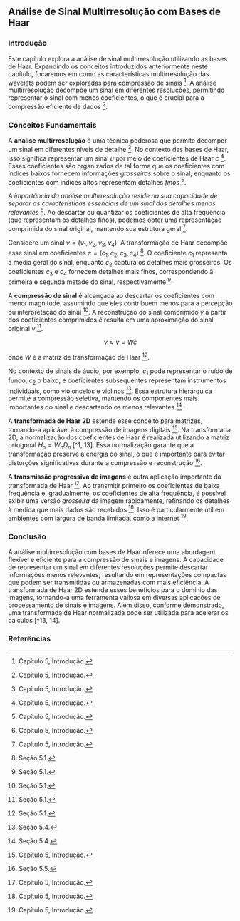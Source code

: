 ## Análise de Sinal Multirresolução com Bases de Haar

### Introdução
Este capítulo explora a análise de sinal multirresolução utilizando as bases de Haar. Expandindo os conceitos introduzidos anteriormente neste capítulo, focaremos em como as características multirresolução das wavelets podem ser exploradas para compressão de sinais [^1]. A análise multirresolução decompõe um sinal em diferentes resoluções, permitindo representar o sinal com menos coeficientes, o que é crucial para a compressão eficiente de dados [^1].

### Conceitos Fundamentais

A **análise multirresolução** é uma técnica poderosa que permite decompor um sinal em diferentes níveis de detalhe [^1]. No contexto das bases de Haar, isso significa representar um sinal *u* por meio de coeficientes de Haar *c* [^1]. Esses coeficientes são organizados de tal forma que os coeficientes com índices baixos fornecem informações *grosseiras* sobre o sinal, enquanto os coeficientes com índices altos representam detalhes *finos* [^1].

*A importância da análise multirresolução reside na sua capacidade de separar as características essenciais de um sinal dos detalhes menos relevantes* [^1]. Ao descartar ou quantizar os coeficientes de alta frequência (que representam os detalhes finos), podemos obter uma representação comprimida do sinal original, mantendo sua estrutura geral [^1].

Considere um sinal $v = (v_1, v_2, v_3, v_4)$. A transformação de Haar decompõe esse sinal em coeficientes $c = (c_1, c_2, c_3, c_4)$ [^2]. O coeficiente $c_1$ representa a média geral do sinal, enquanto $c_2$ captura os detalhes mais grosseiros. Os coeficientes $c_3$ e $c_4$ fornecem detalhes mais finos, correspondendo à primeira e segunda metade do sinal, respectivamente [^2].

A **compressão de sinal** é alcançada ao descartar os coeficientes com menor magnitude, assumindo que eles contribuem menos para a percepção ou interpretação do sinal [^2]. A reconstrução do sinal comprimido $\hat{v}$ a partir dos coeficientes comprimidos $\hat{c}$ resulta em uma aproximação do sinal original $v$ [^2].

$$v \approx \hat{v} = W\hat{c}$$

onde $W$ é a matriz de transformação de Haar [^2].

No contexto de sinais de áudio, por exemplo, $c_1$ pode representar o ruído de fundo, $c_2$ o baixo, e coeficientes subsequentes representam instrumentos individuais, como violoncelos e violinos [^10]. Essa estrutura hierárquica permite a compressão seletiva, mantendo os componentes mais importantes do sinal e descartando os menos relevantes [^10].

A **transformada de Haar 2D** estende esse conceito para matrizes, tornando-a aplicável à compressão de imagens digitais [^1]. Na transformada 2D, a normalização dos coeficientes de Haar é realizada utilizando a matriz ortogonal $H_n = W_nD_n$ [^1, 13]. Essa normalização garante que a transformação preserve a energia do sinal, o que é importante para evitar distorções significativas durante a compressão e reconstrução [^13].

A **transmissão progressiva de imagens** é outra aplicação importante da transformada de Haar [^1]. Ao transmitir primeiro os coeficientes de baixa frequência e, gradualmente, os coeficientes de alta frequência, é possível exibir uma versão *grosseira* da imagem rapidamente, refinando os detalhes à medida que mais dados são recebidos [^1]. Isso é particularmente útil em ambientes com largura de banda limitada, como a internet [^1].

### Conclusão

A análise multirresolução com bases de Haar oferece uma abordagem flexível e eficiente para a compressão de sinais e imagens. A capacidade de representar um sinal em diferentes resoluções permite descartar informações menos relevantes, resultando em representações compactas que podem ser transmitidas ou armazenadas com mais eficiência. A transformada de Haar 2D estende esses benefícios para o domínio das imagens, tornando-a uma ferramenta valiosa em diversas aplicações de processamento de sinais e imagens. Além disso, conforme demonstrado, uma transformada de Haar normalizada pode ser utilizada para acelerar os cálculos [^13, 14].

### Referências
[^1]: Capítulo 5, Introdução.
[^2]: Seção 5.1.
[^10]: Seção 5.4.
[^13]: Seção 5.5.
[^14]: Seção 5.5, 5.6.

<!-- END -->